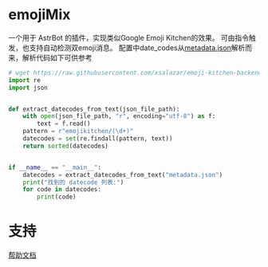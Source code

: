 # emojiMix

一个用于 AstrBot 的插件，实现类似Google Emoji Kitchen的效果。
可由指令触发，也支持自动检测双emoji消息。
配置中date_codes从[metadata.json](https://raw.githubusercontent.com/xsalazar/emoji-kitchen-backend/main/app/metadata.json)解析而来，解析代码如下可供参考
```python
# wget https://raw.githubusercontent.com/xsalazar/emoji-kitchen-backend/main/app/metadata.json -O metadata.json
import re
import json


def extract_datecodes_from_text(json_file_path):
    with open(json_file_path, "r", encoding="utf-8") as f:
        text = f.read()
    pattern = r"emojikitchen/(\d+)"
    datecodes = set(re.findall(pattern, text))
    return sorted(datecodes)


if __name__ == "__main__":
    datecodes = extract_datecodes_from_text("metadata.json")
    print("找到的 datecode 列表:")
    for code in datecodes:
        print(code)
```

# 支持

[帮助文档](https://astrbot.app)
